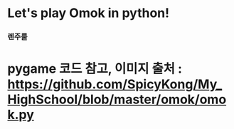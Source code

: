 # Let's play Omok in python!
### 렌주룰
# pygame 코드 참고, 이미지 출처 : https://github.com/SpicyKong/My_HighSchool/blob/master/omok/omok.py
